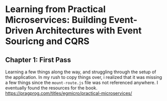 # Learning from Practical Microservices: Building Event-Driven Architectures with Event Souricng and CQRS
## Chapter 1: First Pass

Learning a few things along the way, and struggling through the setup of the application. In my rush to copy things over, i realized that it was missing a few things since the `mount-route.js` file was not referenced anywhere. I eventually found the resources for the book. https://pragprog.com/titles/egmicro/practical-microservices/

